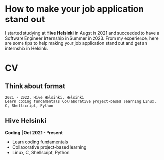 # How to make your job application stand out
I started studying at **Hive Helsinki** in Augst in 2021 and succeeded to have a Software Engineer Internship in Summer in 2023.
From my experience, here are some tips to help making your job application stand out and get an internship in Helsinki. 

# CV
## Think about format

```
2021 - 2022, Hive Helsinki, Helsinki
Learn coding fundamentals Collaborative project-based learning Linux, C, Shellscript, Python
```

## Hive Helsinki
**Coding | Oct 2021 - Present**
- Learn coding fundamentals
- Collaborative project-based learning
- Linux, C, Shellscript, Python
